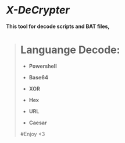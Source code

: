 # ***X-DeCrypter***

**This tool for decode scripts and BAT files,**

> # **Languange Decode:**
> 
> - **Powershell**
> 
> - **Base64**
> 
> - **XOR**
> 
> - **Hex**
> 
> - **URL**
> 
> - **Caesar**
>
> #Enjoy <3
